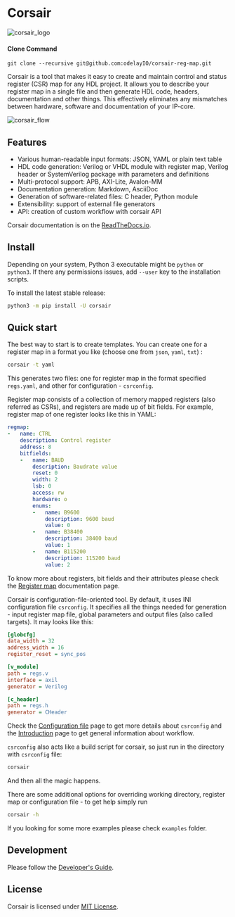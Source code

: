 # Corsair

![corsair_logo](docs/img/logo.png)

#### Clone Command

```
git clone --recursive git@github.com:odelayIO/corsair-reg-map.git
```



Corsair is a tool that makes it easy to create and maintain control and status register (CSR) map for any HDL project. It allows you to describe your register map in a single file and then generate HDL code, headers, documentation and other things. This effectively eliminates any mismatches between hardware, software and documentation of your IP-core.

![corsair_flow](docs/img/corsair_flow.png)

## Features

- Various human-readable input formats: JSON, YAML or plain text table
- HDL code generation: Verilog or VHDL module with register map, Verilog header or SystemVerilog package with parameters and definitions
- Multi-protocol support: APB, AXI-Lite, Avalon-MM
- Documentation generation: Markdown, AsciiDoc
- Generation of software-related files: C header, Python module
- Extensibility: support of external file generators
- API: creation of custom workflow with corsair API

Corsair documentation is on the [ReadTheDocs.io](https://corsair.readthedocs.io).

## Install

Depending on your system, Python 3 executable might be `python` or `python3`.
If there any permissions issues, add `--user` key to the installation scripts.

To install the latest stable release:

```sh
python3 -m pip install -U corsair
```

## Quick start

The best way to start is to create templates. You can create one for a register map in a format you like (choose onе from `json`, `yaml`, `txt`) :

```sh
corsair -t yaml
```

This generates two files: one for register map in the format specified `regs.yaml`, and other for configuration - `csrconfig`.

Register map consists of a collection of memory mapped registers (also referred as CSRs), and registers are made up of bit fields. For example, register map of one register looks like this in YAML:

```yaml
regmap:
-   name: CTRL
    description: Control register
    address: 8
    bitfields:
    -   name: BAUD
        description: Baudrate value
        reset: 0
        width: 2
        lsb: 0
        access: rw
        hardware: o
        enums:
        -   name: B9600
            description: 9600 baud
            value: 0
        -   name: B38400
            description: 38400 baud
            value: 1
        -   name: B115200
            description: 115200 baud
            value: 2
```

To know more about registers, bit fields and their attributes please check the [Register map](https://corsair.readthedocs.io/en/latest/regmap.html) documentation page.

Corsair is configuration-file-oriented tool. By default, it uses INI configuration file `csrconfig`. It specifies all the things needed for generation - input register map file, global parameters and output files (also called targets). It may looks like this:

```ini
[globcfg]
data_width = 32
address_width = 16
register_reset = sync_pos

[v_module]
path = regs.v
interface = axil
generator = Verilog

[c_header]
path = regs.h
generator = CHeader
```

Check the [Configuration file](https://corsair.readthedocs.io/en/latest/config.html) page to get more details about `csrconfig` and the [Introduction](https://corsair.readthedocs.io/en/latest/introduction.html) page to get general information about workflow.

`csrconfig` also acts like a build script for corsair, so just run in the directory with `csrconfig` file:

```sh
corsair
```

And then all the magic happens.

There are some additional options for overriding working directory, register map or configuration file - to get help simply run

```sh
corsair -h
```

If you looking for some more examples please check `examples` folder.

## Development

Please follow the [Developer's Guide](https://corsair.readthedocs.io/en/latest/contributing.html).

## License

Corsair is licensed under [MIT License](LICENSE.txt).
